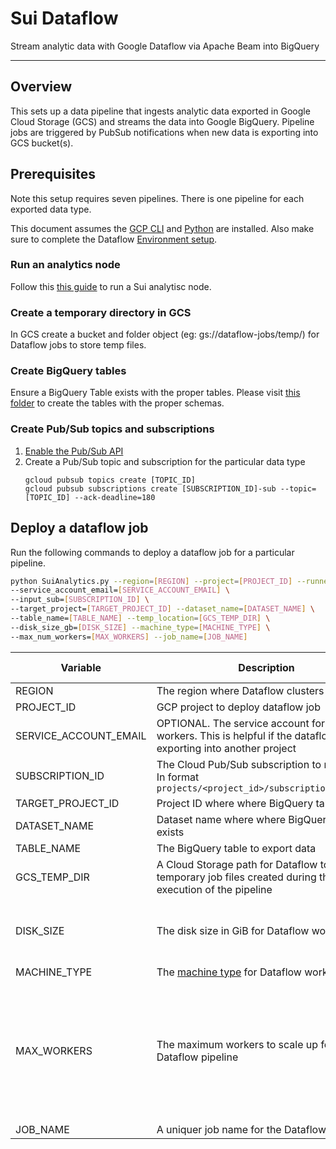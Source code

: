 # Sui Dataflow

Stream analytic data with Google Dataflow via Apache Beam into BigQuery

---

## Overview

This sets up a data pipeline that ingests analytic data exported in Google Cloud Storage (GCS) and streams the data into Google BigQuery. Pipeline jobs are triggered by PubSub notifications when new data is exporting into GCS bucket(s).

## Prerequisites

Note this setup requires seven pipelines. There is one pipeline for each exported data type.

This document assumes the [GCP CLI](https://cloud.google.com/sdk/docs/install-sdk) and [Python](https://www.python.org/downloads/) are installed. Also make sure to complete the Dataflow [Environment setup](https://cloud.google.com/dataflow/docs/quickstarts/create-pipeline-python#set-up-your-environment).

### Run an analytics node

Follow this [this guide](https://github.com/SZNS/sui-node/blob/main/docs/analytics-indexer.md) to run a Sui analytisc node.

### Create a temporary directory in GCS

In GCS create a bucket and folder object (eg: gs://dataflow-jobs/temp/) for Dataflow jobs to store temp files.

### Create BigQuery tables

Ensure a BigQuery Table exists with the proper tables. Please visit [this folder](../scripts/sql/bq) to create the tables with the proper schemas.

### Create Pub/Sub topics and subscriptions

1. [Enable the Pub/Sub API](https://cloud.google.com/storage/docs/reporting-changes#before-you-begin)
2. Create a Pub/Sub topic and subscription for the particular data type
   ```
   gcloud pubsub topics create [TOPIC_ID]
   gcloud pubsub subscriptions create [SUBSCRIPTION_ID]-sub --topic=[TOPIC_ID] --ack-deadline=180
   ```

## Deploy a dataflow job

Run the following commands to deploy a dataflow job for a particular pipeline.

```bash
python SuiAnalytics.py --region=[REGION] --project=[PROJECT_ID] --runner=DataflowRunner \
--service_account_email=[SERVICE_ACCOUNT_EMAIL] \
--input_sub=[SUBSCRIPTION_ID] \
--target_project=[TARGET_PROJECT_ID] --dataset_name=[DATASET_NAME] \
--table_name=[TABLE_NAME] --temp_location=[GCS_TEMP_DIR] \
--disk_size_gb=[DISK_SIZE] --machine_type=[MACHINE_TYPE] \
--max_num_workers=[MAX_WORKERS] --job_name=[JOB_NAME]
```

| Variable              | Description                                                                                                                 | Recommended value                                                                                                                       |
| --------------------- | --------------------------------------------------------------------------------------------------------------------------- | --------------------------------------------------------------------------------------------------------------------------------------- |
| REGION                | The region where Dataflow clusters will run                                                                                 |                                                                                                                                         |
| PROJECT_ID            | GCP project to deploy dataflow job                                                                                          |                                                                                                                                         |
| SERVICE_ACCOUNT_EMAIL | OPTIONAL. The service account for dataflow workers. This is helpful if the dataflow jobs are exporting into another project |                                                                                                                                         |
| SUBSCRIPTION_ID       | The Cloud Pub/Sub subscription to read from. In format `projects/<project_id>/subscriptions<SUB_ID>`                        |                                                                                                                                         |
| TARGET_PROJECT_ID     | Project ID where where BigQuery table exists                                                                                |                                                                                                                                         |
| DATASET_NAME          | Dataset name where where BigQuery table exists                                                                              |                                                                                                                                         |
| TABLE_NAME            | The BigQuery table to export data                                                                                           |                                                                                                                                         |
| GCS_TEMP_DIR          | A Cloud Storage path for Dataflow to stage temporary job files created during the execution of the pipeline                 |                                                                                                                                         |
| DISK_SIZE             | The disk size in GiB for Dataflow workers                                                                                   | 10, since machines are not utilizing persistent disk space                                                                              |
| MACHINE_TYPE          | The [machine type](https://cloud.google.com/compute/docs/machine-resource) for Dataflow workers                             | n1-standard-2                                                                                                                           |
| MAX_WORKERS           | The maximum workers to scale up for a Dataflow pipeline                                                                     | 5, it tends to be costly and takes time to spin up/down workers. We suggest updating MACHINE_TYPE if the current latency is undesirable |
| JOB_NAME              | A uniquer job name for the Dataflow pipeline                                                                                |                                                                                                                                         |
